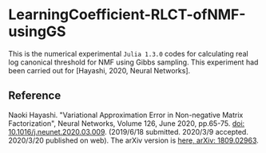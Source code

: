 # LearningCoefficient-RLCT-ofNMF-usingGS
This is the numerical experimental `Julia 1.3.0` codes for calculating real log canonical threshold for NMF using Gibbs sampling.  This experiment had been carried out for [Hayashi, 2020, Neural Networks].

## Reference

Naoki Hayashi. "Variational Approximation Error in Non-negative Matrix Factorization", Neural Networks, Volume 126, June 2020, pp.65-75. [doi: 10.1016/j.neunet.2020.03.009](https://doi.org/10.1016/j.neunet.2020.03.009). (2019/6/18 submitted. 2020/3/9 accepted. 2020/3/20 published on web). The arXiv version is [here, arXiv: 1809.02963](https://arxiv.org/abs/1809.02963).
